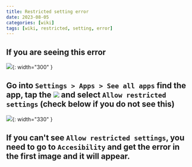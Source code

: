 ```yaml
---
title: Restricted setting error
date: 2023-08-05
categories: [wiki]
tags: [wiki, restricted, setting, error]
---
```


## If you are seeing this error
![](https://i.imgur.com/Qoy7jYE.png){: width="300" }

## Go into `Settings > Apps > See all apps` find the app, tap the ![](https://lh3.googleusercontent.com/2cJLX70os05-e___sYyMxIa7s8NFhM1uI3_XSgtEipErjDrdEG0TusjZwZmPFaQ_488=w36-h36) and select `Allow restricted settings` (check below if you do not see this)
![](https://i.imgur.com/4pQ8CrZ.png){: width="330" }

## If you can't see `Allow restricted settings`, you need to go to `Accesibility` and get the error in the first image and it will appear.